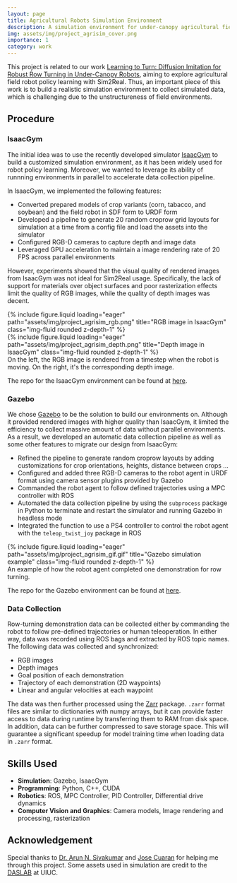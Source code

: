 ```yaml
---
layout: page
title: Agricultural Robots Simulation Environment
description: A simulation environment for under-canopy agricultural field robots
img: assets/img/project_agrisim_cover.png
importance: 1
category: work
---
```


This project is related to our work [Learning to Turn: Diffusion Imitation for Robust Row Turning in Under-Canopy Robots](https://arxiv.org/abs/2408.03059), aiming to explore agricultural field robot policy learning with Sim2Real. Thus, an important piece of this work is to build a realistic simulation environment to collect simulated data, which is challenging due to the unstructureness of field environments.

## Procedure

### IsaacGym

The initial idea was to use the recently developed simulator [IsaacGym](https://developer.nvidia.com/isaac-gym) to build a customized simulation environment, as it has been widely used for robot policy learning. Moreover, we wanted to leverage its ability of runnning environments in parallel to accelerate data collection pipeline.

In IsaacGym, we implemented the following features:

- Converted prepared models of crop variants (corn, tabacco, and soybean) and the field robot in SDF form to URDF form
- Developed a pipeline to generate 20 random croprow grid layouts for simulation at a time from a config file and load the assets into the simulator
- Configured RGB-D cameras to capture depth and image data
- Leveraged GPU acceleration to maintain a image rendering rate of 20 FPS across parallel environments

However, experiments showed that the visual quality of rendered images from IsaacGym was not ideal for Sim2Real usage. Specifically, the lack of support for materials over object surfaces and poor rasterization effects limit the quality of RGB images, while the quality of depth images was decent.

<div class="row">
    <div class="col-sm mt-3 mt-md-0">
        {% include figure.liquid loading="eager" path="assets/img/project_agrisim_rgb.png" title="RGB image in IsaacGym" class="img-fluid rounded z-depth-1" %}
    </div>
    <div class="col-sm mt-3 mt-md-0">
        {% include figure.liquid loading="eager" path="assets/img/project_agrisim_depth.png" title="Depth image in IsaacGym" class="img-fluid rounded z-depth-1" %}
    </div>
</div>
<div class="caption">
    On the left, the RGB image is rendered from a timestep when the robot is moving. On the right, it's the corresponding depth image.  
</div>

The repo for the IsaacGym environment can be found at [here](https://github.com/jimmyfyx/IsaacGym-uturn-Env).

### Gazebo

We chose [Gazebo](https://gazebosim.org/home) to be the solution to build our environments on. Although it provided rendered images with higher quality than IsaacGym, it limited the efficiency to collect massive amount of data without parallel environments. As a result, we developed an automatic data collection pipeline as well as some other features to migrate our design from IsaacGym:

- Refined the pipeline to generate random croprow layouts by adding customizations for crop orientations, heights, distance between crops ...
- Configured and added three RGB-D cameras to the robot agent in URDF format using camera sensor plugins provided by Gazebo
- Commanded the robot agent to follow defined trajectories using a MPC controller with ROS
- Automated the data collection pipeline by using the `subprocess` package in Python to terminate and restart the simulator and running Gazebo in headless mode
- Integrated the function to use a PS4 controller to control the robot agent with the `teleop_twist_joy` package in ROS

<div class="row">
    <div class="col-sm mt-3 mt-md-0">
        {% include figure.liquid loading="eager" path="assets/img/project_agrisim_gif.gif" title="Gazebo simulation example" class="img-fluid rounded z-depth-1" %}
    </div>
</div>
<div class="caption">
    An example of how the robot agent completed one demonstration for row turning.
</div>

The repo for the Gazebo environment can be found at [here](https://github.com/jimmyfyx/terrasentia_gazebo).

### Data Collection

Row-turning demonstration data can be collected either by commanding the robot to follow pre-defined trajectories or human teleoperation. In either way, data was recorded using ROS bags and extracted by ROS topic names. The following data was collected and synchronized:

- RGB images
- Depth images
- Goal position of each demonstration
- Trajectory of each demonstration (2D waypoints)
- Linear and angular velocities at each waypoint

The data was then further processed using the [Zarr](https://zarr.readthedocs.io/en/stable/) package. `.zarr` format files are similar to dictionaries with numpy arrays, but it can provide faster access to data during runtime by transferring them to RAM from disk space. In addition, data can be further compressed to save storage space. This will guarantee a significant speedup for model training time when loading data in `.zarr` format.

## Skills Used

- **Simulation**: Gazebo, IsaacGym
- **Programming**: Python, C++, CUDA
- **Robotics**: ROS, MPC Controller, PID Controller, Differential drive dynamics
- **Computer Vision and Graphics**: Camera models, Image rendering and processing, rasterization

## Acknowledgement

Special thanks to [Dr. Arun N. Sivakumar](https://www.arunnarenthiran.com/) and [Jose Cuaran](https://scholar.google.com/citations?user=9Yhzi4YAAAAJ&hl=es) for helping me through this project. Some assets used in simulation are credit to the [DASLAB](http://daslab.illinois.edu/) at UIUC.